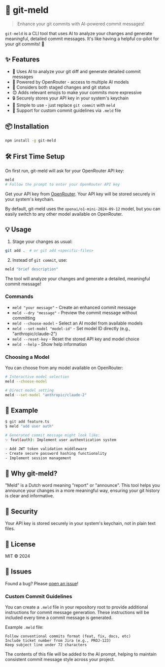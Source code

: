 # 🔄 git-meld

> Enhance your git commits with AI-powered commit messages!

`git-meld` is a CLI tool that uses AI to analyze your changes and generate meaningful, detailed commit messages. It's like having a helpful co-pilot for your git commits! 🚀

## ✨ Features

- 🤖 Uses AI to analyze your git diff and generate detailed commit messages
- 🔄 Powered by OpenRouter - access to multiple AI models
- 🎯 Considers both staged changes and git status
- 😊 Adds relevant emojis to make your commits more expressive
- 🔒 Securely stores your API key in your system's keychain
- 🚀 Simple to use - just replace `git commit` with `meld`
- 📝 Support for custom commit guidelines via `.meld` file

## 📦 Installation

```bash
npm install -g git-meld
```

## 🛠️ First Time Setup

On first run, git-meld will ask for your OpenRouter API key:

```bash
meld
# Follow the prompt to enter your OpenRouter API key
```

Get your API key from [OpenRouter](https://openrouter.ai/keys).
Your API key will be stored securely in your system's keychain.

By default, git-meld uses the `openai/o1-mini-2024-09-12` model, but you can easily switch to any other model available on OpenRouter.

## 💡 Usage

1. Stage your changes as usual:

```bash
git add .  # or git add <specific-files>
```

2. Instead of `git commit`, use:

```bash
meld "brief description"
```

The tool will analyze your changes and generate a detailed, meaningful commit message!

### Commands

- `meld "your message"` - Create an enhanced commit message
- `meld --dry "message"` - Preview the commit message without committing
- `meld --choose-model` - Select an AI model from available models
- `meld --set-model "model-id"` - Set model ID directly (e.g., "anthropic/claude-2")
- `meld --reset-key` - Reset the stored API key and model choice
- `meld --help` - Show help information

### Choosing a Model

You can choose from any model available on OpenRouter:

```bash
# Interactive model selection
meld --choose-model

# Direct model setting
meld --set-model "anthropic/claude-2"
```

## 📝 Example

```bash
$ git add feature.ts
$ meld "add user auth"

# Generated commit message might look like:
✨ feat(auth): Implement user authentication system

- Add JWT token validation middleware
- Create secure password hashing functionality
- Implement session management
```

## 🤔 Why git-meld?

"Meld" is a Dutch word meaning "report" or "announce". This tool helps you announce your changes in a more meaningful way, ensuring your git history is clear and informative.

## 🔑 Security

Your API key is stored securely in your system's keychain, not in plain text files.

## 📄 License

MIT © 2024

## 🐛 Issues

Found a bug? Please [open an issue](https://github.com/mingoes/meld/issues)!

### Custom Commit Guidelines

You can create a `.meld` file in your repository root to provide additional instructions for commit message generation. These instructions will be included every time a commit message is generated.

Example `.meld` file:

```
Follow conventional commits format (feat, fix, docs, etc)
Include ticket number from Jira (e.g., PROJ-123)
Keep subject line under 72 characters
```

The contents of this file will be added to the AI prompt, helping to maintain consistent commit message style across your project.

